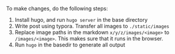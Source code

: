 To make changes, do the following steps:

1. Install hugo, and run `hugo server` in the base directory
2. Write post using typora. Transfer all images to `./static/images`
3. Replace image paths in the markdown `x/y/z/images/<image>` to `/images/<image>`. This makes sure that it runs in the browser.
4. Run `hugo` in the basedir to generate all output
